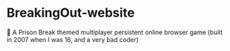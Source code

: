 # BreakingOut-website
👮 A Prison Break themed multiplayer persistent online browser game (built in 2007 when I was 16, and a very bad coder)
